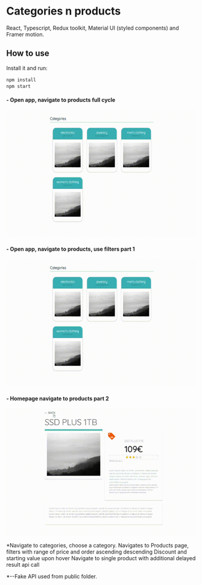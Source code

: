 # Categories n products

React, Typescript, Redux toolkit, Material UI (styled components) and Framer motion.

## How to use

Install it and run:

```sh
npm install
npm start
```

#### - Open app, navigate to products full cycle

<p float=left>
<img src="https://github.com/athangk/shop-animate-react/blob/main/full_gif_v1.gif" width="580">
  </p>

#### - Open app, navigate to products, use filters part 1

<p float=left>
<img src="https://github.com/athangk/shop-animate-react/blob/main/5_gif.gif" width="580">
  </p>

#### - Homepage navigate to products part 2

<p float=left>
<img src="https://github.com/athangk/shop-animate-react/blob/main/2_gif.gif" width="580">
  </p>


*Navigate to categories, choose a category.
Navigates to Products page, filters with range of price and order ascending descending
Discount and starting value upon hover
Navigate to single product with additional delayed result api call

*--Fake API used from public folder.
